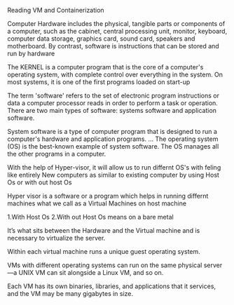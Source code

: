 Reading VM and Containerization

Computer Hardware includes the physical, tangible parts or components of a computer, such as the cabinet, central processing unit, monitor, keyboard, computer data storage, graphics card, sound card, speakers and motherboard. By contrast, software is instructions that can be stored and run by hardware

The KERNEL is a computer program that is the core of a computer's operating system, with complete control over everything in the system. On most systems, it is one of the first programs loaded on start-up

The term 'software' refers to the set of electronic program instructions or data a computer processor reads in order to perform a task or operation. There are two main types of software: systems software and application software.

System software is a type of computer program that is designed to run a computer's hardware and application programs. ... The operating system (OS) is the best-known example of system software. The OS manages all the other programs in a computer.

With the help of Hyper-visor, it will allow us to run differnt OS's with feling like entirely New computers as similar to existing computer by using Host Os or with out host Os

Hyper visor is a software or a program which helps in running differnt machines what we call as a Virtual Machines on host machine 

1.With Host Os 
2.With out Host Os means on a bare metal

It’s what sits between the Hardware and the Virtual machine and is necessary to virtualize the server.

Within each virtual machine runs a unique guest operating system. 

VMs with different operating systems can run on the same physical server—a UNIX VM can sit alongside a Linux VM, and so on. 

Each VM has its own binaries, libraries, and applications that it services, and the VM may be many gigabytes in size.